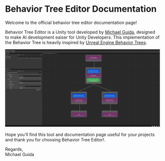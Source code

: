 # Behavior Tree Editor Documentation

Welcome to the official behavior tree editor documentation page!

Behavior Tree Editor is a Unity tool developed by [Michael Guida](https://www.michaelguida.com/MyPortfolio/), designed to make AI development eaiser for Unity Developers. This implementation of the Behavior Tree is heavily inspired by [Unreal Engine Behavior Trees](https://docs.unrealengine.com/5.0/en-US/behavior-trees-in-unreal-engine/).

![image](images/Behavior%20Tree%20Preview.png)

Hope you'll find this tool and documentation page useful for your projects and thank you for choosing Behavior Tree Editor!.

Regards,<br>
Michael Guida


